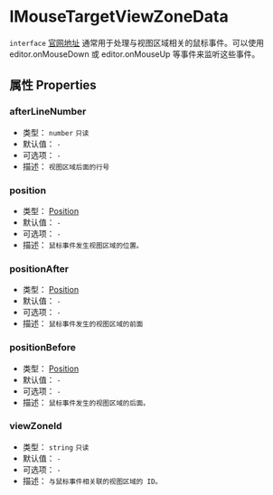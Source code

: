 # IMouseTargetViewZoneData
`interface` [官网地址](https://microsoft.github.io/monaco-editor/docs.html#interfaces/editor.IMouseTargetViewZoneData.html)
通常用于处理与视图区域相关的鼠标事件。可以使用  editor.onMouseDown  或  editor.onMouseUp  等事件来监听这些事件。
## 属性 Properties
### afterLineNumber
+ 类型： `number`  `只读` 
+ 默认值： `-` 
+ 可选项： `-` 
+ 描述： `视图区域后面的行号` 

### position
+ 类型： [Position](../../global/classes/Position.md)
+ 默认值： `-` 
+ 可选项： `-` 
+ 描述： `鼠标事件发生视图区域的位置。` 

### positionAfter
+ 类型： [Position](../../global/classes/Position.md)
+ 默认值： `-` 
+ 可选项： `-` 
+ 描述： `鼠标事件发生的视图区域的前面` 

### positionBefore
+ 类型： [Position](../../global/classes/Position.md)
+ 默认值： `-` 
+ 可选项： `-` 
+ 描述： `鼠标事件发生的视图区域的后面。` 

### viewZoneId
+ 类型： `string`   `只读` 
+ 默认值： `-` 
+ 可选项： `-` 
+ 描述： `与鼠标事件相关联的视图区域的 ID。 ` 